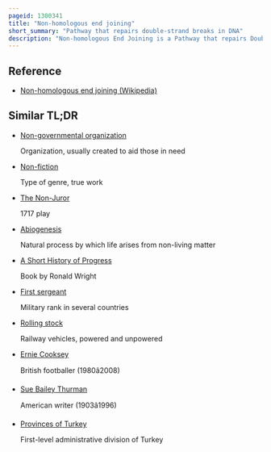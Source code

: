```yaml
---
pageid: 1300341
title: "Non-homologous end joining"
short_summary: "Pathway that repairs double-strand breaks in DNA"
description: "Non-homologous End Joining is a Pathway that repairs Double-Strand Break in Dna. It is called 'non-homologous' because the Break Ends are directly ligated without the Need for a homologous Template, in Contrast to homology directed Repair, which requires a homologous Sequence to guide Repair. Nhej is active in both Proliferating and non-dividing Cells while Hdr is not readily accessible in non-dividing Cells. The Term non-homologous End Joining was coined by Moore and Haber in 1996."
---
```


## Reference

- [Non-homologous end joining (Wikipedia)](https://en.wikipedia.org/?curid=1300341)

## Similar TL;DR

- [Non-governmental organization](/tldr/en/non-governmental-organization)

  Organization, usually created to aid those in need

- [Non-fiction](/tldr/en/non-fiction)

  Type of genre, true work

- [The Non-Juror](/tldr/en/the-non-juror)

  1717 play

- [Abiogenesis](/tldr/en/abiogenesis)

  Natural process by which life arises from non-living matter

- [A Short History of Progress](/tldr/en/a-short-history-of-progress)

  Book by Ronald Wright

- [First sergeant](/tldr/en/first-sergeant)

  Military rank in several countries

- [Rolling stock](/tldr/en/rolling-stock)

  Railway vehicles, powered and unpowered

- [Ernie Cooksey](/tldr/en/ernie-cooksey)

  British footballer (1980â2008)

- [Sue Bailey Thurman](/tldr/en/sue-bailey-thurman)

  American writer (1903â1996)

- [Provinces of Turkey](/tldr/en/provinces-of-turkey)

  First-level administrative division of Turkey
